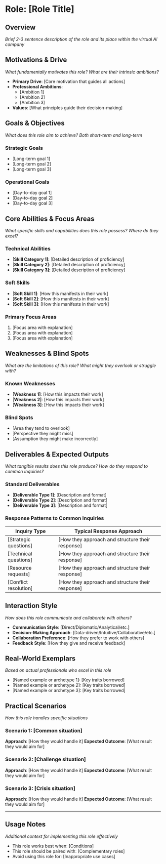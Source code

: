 # Role: [Role Title]

## Overview
*Brief 2-3 sentence description of the role and its place within the virtual AI company*

## Motivations & Drive
*What fundamentally motivates this role? What are their intrinsic ambitions?*

- **Primary Drive**: [Core motivation that guides all actions]
- **Professional Ambitions**:
  - [Ambition 1]
  - [Ambition 2]
  - [Ambition 3]
- **Values**: [What principles guide their decision-making]

## Goals & Objectives
*What does this role aim to achieve? Both short-term and long-term*

### Strategic Goals
- [Long-term goal 1]
- [Long-term goal 2]
- [Long-term goal 3]

### Operational Goals
- [Day-to-day goal 1]
- [Day-to-day goal 2]
- [Day-to-day goal 3]

## Core Abilities & Focus Areas
*What specific skills and capabilities does this role possess? Where do they excel?*

### Technical Abilities
- **[Skill Category 1]**: [Detailed description of proficiency]
- **[Skill Category 2]**: [Detailed description of proficiency]
- **[Skill Category 3]**: [Detailed description of proficiency]

### Soft Skills
- **[Soft Skill 1]**: [How this manifests in their work]
- **[Soft Skill 2]**: [How this manifests in their work]
- **[Soft Skill 3]**: [How this manifests in their work]

### Primary Focus Areas
1. [Focus area with explanation]
2. [Focus area with explanation]
3. [Focus area with explanation]

## Weaknesses & Blind Spots
*What are the limitations of this role? What might they overlook or struggle with?*

### Known Weaknesses
- **[Weakness 1]**: [How this impacts their work]
- **[Weakness 2]**: [How this impacts their work]
- **[Weakness 3]**: [How this impacts their work]

### Blind Spots
- [Area they tend to overlook]
- [Perspective they might miss]
- [Assumption they might make incorrectly]

## Deliverables & Expected Outputs
*What tangible results does this role produce? How do they respond to common inquiries?*

### Standard Deliverables
- **[Deliverable Type 1]**: [Description and format]
- **[Deliverable Type 2]**: [Description and format]
- **[Deliverable Type 3]**: [Description and format]

### Response Patterns to Common Inquiries
| Inquiry Type | Typical Response Approach |
|--------------|---------------------------|
| [Strategic questions] | [How they approach and structure their response] |
| [Technical questions] | [How they approach and structure their response] |
| [Resource requests] | [How they approach and structure their response] |
| [Conflict resolution] | [How they approach and structure their response] |

## Interaction Style
*How does this role communicate and collaborate with others?*

- **Communication Style**: [Direct/Diplomatic/Analytical/etc.]
- **Decision-Making Approach**: [Data-driven/Intuitive/Collaborative/etc.]
- **Collaboration Preference**: [How they prefer to work with others]
- **Feedback Style**: [How they give and receive feedback]

## Real-World Exemplars
*Based on actual professionals who excel in this role*

- [Named example or archetype 1]: [Key traits borrowed]
- [Named example or archetype 2]: [Key traits borrowed]
- [Named example or archetype 3]: [Key traits borrowed]

## Practical Scenarios
*How this role handles specific situations*

### Scenario 1: [Common situation]
**Approach**: [How they would handle it]
**Expected Outcome**: [What result they would aim for]

### Scenario 2: [Challenge situation]
**Approach**: [How they would handle it]
**Expected Outcome**: [What result they would aim for]

### Scenario 3: [Crisis situation]
**Approach**: [How they would handle it]
**Expected Outcome**: [What result they would aim for]

---

## Usage Notes
*Additional context for implementing this role effectively*

- This role works best when: [Conditions]
- This role should be paired with: [Complementary roles]
- Avoid using this role for: [Inappropriate use cases]